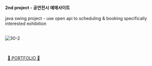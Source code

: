 

**2nd project - 공연전시 예매사이트**<br><br>
java swing project - use open api to scheduling &amp; booking specifically interested exhibition
<br><br>

![30-2](https://github.com/cho1ok/project1_escape_game/assets/117049958/b8d7ea27-72e7-4cf1-9c67-9b3b475474d4)
<br><br><br>

&nbsp;
<a href="https://github.com/cho1ok/PORTFOLIO">🔮 PORTFOLIO 🔮</a>
<br><br>
